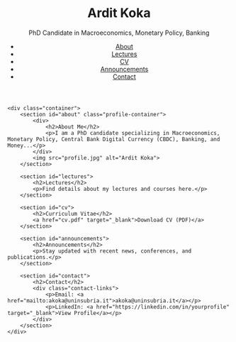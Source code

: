 <!DOCTYPE html>
<html lang="en">
<head>
    <meta charset="UTF-8">
    <meta name="viewport" content="width=device-width, initial-scale=1.0">
    <title>Ardit Koka - PhD Candidate</title>
    <link rel="stylesheet" href="styles.css">
</head>
<body>
    <header>
        <h1>Ardit Koka</h1>
        <p>PhD Candidate in Macroeconomics, Monetary Policy, Banking</p>
        <nav>
            <ul>
                <li><a href="#about">About</a></li>
                <li><a href="#lectures">Lectures</a></li>
                <li><a href="#cv">CV</a></li>
                <li><a href="#announcements">Announcements</a></li>
                <li><a href="#contact">Contact</a></li>
            </ul>
        </nav>
    </header>

    <div class="container">
        <section id="about" class="profile-container">
            <div>
                <h2>About Me</h2>
                <p>I am a PhD candidate specializing in Macroeconomics, Monetary Policy, Central Bank Digital Currency (CBDC), Banking, and Money...</p>
            </div>
            <img src="profile.jpg" alt="Ardit Koka">
        </section>

        <section id="lectures">
            <h2>Lectures</h2>
            <p>Find details about my lectures and courses here.</p>
        </section>

        <section id="cv">
            <h2>Curriculum Vitae</h2>
            <a href="cv.pdf" target="_blank">Download CV (PDF)</a>
        </section>

        <section id="announcements">
            <h2>Announcements</h2>
            <p>Stay updated with recent news, conferences, and publications.</p>
        </section>

        <section id="contact">
            <h2>Contact</h2>
            <div class="contact-links">
                <p>Email: <a href="mailto:akoka@uninsubria.it">akoka@uninsubria.it</a></p>
                <p>LinkedIn: <a href="https://linkedin.com/in/yourprofile" target="_blank">View Profile</a></p>
            </div>
        </section>
    </div>
</body>
</html>
